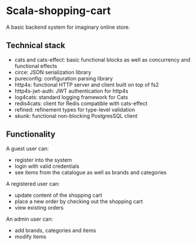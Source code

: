 # Scala-shopping-cart

A basic backend system for imaginary online store.

## Technical stack
- cats and cats-effect: basic functional blocks as well as concurrency and functional effects
- circe: JSON serialization library
- pureconfig: configuration parsing library
- http4s: functional HTTP server and client built on top of fs2
- http4s-jwt-auth: JWT authentication for http4s
- log4cats: standard logging framework for Cats
- redis4cats: client for Redis compatible with cats-effect
- refined: refinement types for type-level validation
- skunk: functional non-blocking PostgresSQL client

## Functionality

A guest user can:
- register into the system
- login with valid credentials
- see items from the catalogue as well as brands and categories

A registered user can:
- update content of the shopping cart
- place a new order by checking out the shopping cart
- view existing orders

An admin user can:
- add brands, categories and items
- modify items
